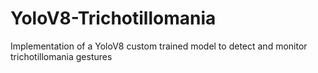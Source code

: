 # YoloV8-Trichotillomania
Implementation of a YoloV8 custom trained model to detect and monitor trichotillomania gestures

